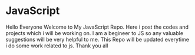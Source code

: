 # JavaScript
Hello Everyone
Welcome to My JavaScript Repo. Here i post the codes and projects which i will be working on. I am a begineer to JS so any valuable suggestions will be very helpful to me.
This Repo will be updated everytime i do some work related to js.
Thank you all
